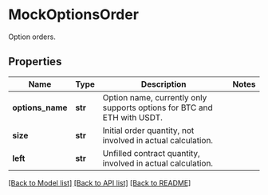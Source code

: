 # MockOptionsOrder

Option orders.
## Properties
Name | Type | Description | Notes
------------ | ------------- | ------------- | -------------
**options_name** | **str** | Option name, currently only supports options for BTC and ETH with USDT. | 
**size** | **str** | Initial order quantity, not involved in actual calculation. | 
**left** | **str** | Unfilled contract quantity, involved in actual calculation. | 

[[Back to Model list]](../README.md#documentation-for-models) [[Back to API list]](../README.md#documentation-for-api-endpoints) [[Back to README]](../README.md)



